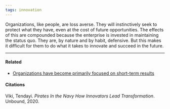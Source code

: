 ```yaml
---
tags: innovation
---
```


Organizations, like people, are loss averse. They will instinctively seek to protect what they have, even at the cost of future opportunities. The effects of this are compounded because the enterprise is invested in maintaining the status quo. They are, by nature and by habit, defensive. But this makes it difficult for them to do what it takes to innovate and succeed in the future.

---

#### Related

-   [Organizations have become primarily focused on short-term results](https://publish.obsidian.md/mobydiction/notes/Organizations+have+become+primarily+focused+on+short-term+results)

#### Citations

Viki, Tendayi. _Pirates In the Navy How Innovators Lead Transformation_. Unbound, 2020.